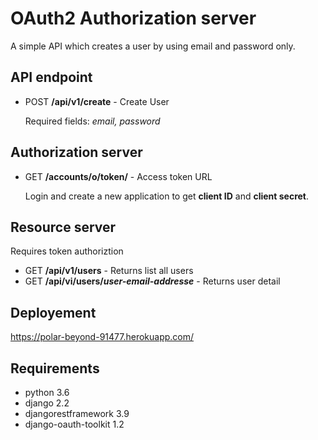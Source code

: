 # OAuth2 Authorization server

A simple API which creates a user by using email and password only.

## API endpoint

- POST **/api/v1/create** - Create User

  Required fields: *email, password*



## Authorization server

- GET **/accounts/o/token/** - Access token URL

  Login and create a new application to get **client ID** and **client secret**.

## Resource server
Requires token authoriztion
- GET **/api/v1/users** - Returns list all users
- GET **/api/vi/users/*user-email-addresse*** - Returns user detail

## Deployement
https://polar-beyond-91477.herokuapp.com/

## Requirements
- python 3.6
- django 2.2
- djangorestframework 3.9
- django-oauth-toolkit 1.2




